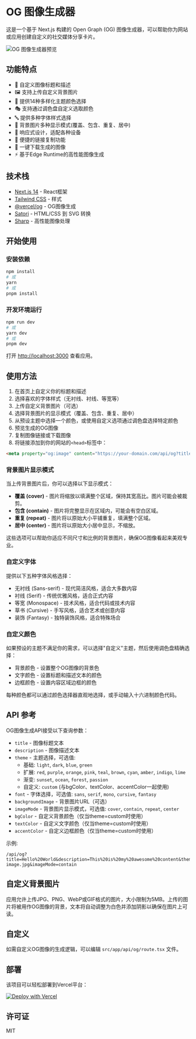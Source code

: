 # OG 图像生成器

这是一个基于 Next.js 构建的 Open Graph (OG) 图像生成器，可以帮助你为网站或应用创建自定义的社交媒体分享卡片。

![OG 图像生成器预览](./images/image.png)

## 功能特点

- 🎨 自定义图像标题和描述
- 🖼️ 支持上传自定义背景图片
- 🌈 提供14种多样化主题颜色选择
- 🎭 支持通过调色盘自定义选取颜色
- 🔤 提供多种字体样式选择
- 📐 背景图片多种显示模式(覆盖、包含、重复、居中)
- 📱 响应式设计，适配各种设备
- 🔗 便捷的链接复制功能
- 💾 一键下载生成的图像
- ⚡ 基于Edge Runtime的高性能图像生成

## 技术栈

- [Next.js 14](https://nextjs.org/) - React框架
- [Tailwind CSS](https://tailwindcss.com/) - 样式
- [@vercel/og](https://vercel.com/docs/functions/og-image-generation) - OG图像生成
- [Satori](https://github.com/vercel/satori) - HTML/CSS 到 SVG 转换
- [Sharp](https://sharp.pixelplumbing.com/) - 高性能图像处理

## 开始使用

### 安装依赖

```bash
npm install
# 或
yarn
# 或
pnpm install
```

### 开发环境运行

```bash
npm run dev
# 或
yarn dev
# 或
pnpm dev
```

打开 [http://localhost:3000](http://localhost:3000) 查看应用。

## 使用方法

1. 在首页上自定义你的标题和描述
2. 选择喜欢的字体样式（无衬线、衬线、等宽等）
3. 上传自定义背景图片（可选）
4. 选择背景图片的显示模式（覆盖、包含、重复、居中）
5. 从预设主题中选择一个颜色，或使用自定义选项通过调色盘选择特定颜色
6. 预览生成的OG图像
7. 复制图像链接或下载图像
8. 将链接添加到你的网站的`<head>`标签中：

```html
<meta property="og:image" content="https://your-domain.com/api/og?title=Your%20Title&description=Your%20Description&theme=light&font=sans&backgroundImage=https://your-domain.com/uploads/your-image.jpg&imageMode=cover" />
```

### 背景图片显示模式

当上传背景图片后，你可以选择以下显示模式：

- **覆盖 (cover)** - 图片将缩放以填满整个区域，保持其宽高比。图片可能会被裁剪。
- **包含 (contain)** - 图片将完整显示在区域内，可能会有空白区域。
- **重复 (repeat)** - 图片将以原始大小平铺重复，填满整个区域。
- **居中 (center)** - 图片将以原始大小居中显示，不缩放。

这些选项可以帮助你适应不同尺寸和比例的背景图片，确保OG图像看起来美观专业。

### 自定义字体

提供以下五种字体风格选择：

- 无衬线 (Sans-serif) - 现代简洁风格，适合大多数内容
- 衬线 (Serif) - 传统优雅风格，适合正式内容
- 等宽 (Monospace) - 技术风格，适合代码或技术内容
- 草书 (Cursive) - 手写风格，适合艺术或创意内容
- 装饰 (Fantasy) - 独特装饰风格，适合特殊场合

### 自定义颜色

如果预设的主题不满足你的需求，可以选择"自定义"主题，然后使用调色盘精确选择：

- 背景颜色 - 设置整个OG图像的背景色
- 文字颜色 - 设置标题和描述文本的颜色
- 边框颜色 - 设置内容区域边框的颜色

每种颜色都可以通过颜色选择器直观地选择，或手动输入十六进制颜色代码。

## API 参考

OG图像生成API接受以下查询参数：

- `title` - 图像标题文本
- `description` - 图像描述文本
- `theme` - 主题选择，可选值: 
  - 基础: `light`, `dark`, `blue`, `green`
  - 扩展: `red`, `purple`, `orange`, `pink`, `teal`, `brown`, `cyan`, `amber`, `indigo`, `lime`
  - 渐变: `sunset`, `ocean`, `forest`, `passion`
  - 自定义: `custom` (与bgColor、textColor、accentColor一起使用)
- `font` - 字体选择，可选值: `sans`, `serif`, `mono`, `cursive`, `fantasy`
- `backgroundImage` - 背景图片URL（可选）
- `imageMode` - 背景图片显示模式，可选值: `cover`, `contain`, `repeat`, `center`
- `bgColor` - 自定义背景颜色（仅当theme=custom时使用）
- `textColor` - 自定义文字颜色（仅当theme=custom时使用）
- `accentColor` - 自定义边框颜色（仅当theme=custom时使用）

示例:
```
/api/og?title=Hello%20World&description=This%20is%20my%20awesome%20content&theme=custom&font=serif&bgColor=%23FF5733&textColor=%23FFFFFF&accentColor=%23FFD700&backgroundImage=https://example.com/my-image.jpg&imageMode=contain
```

## 自定义背景图片

应用允许上传JPG、PNG、WebP或GIF格式的图片，大小限制为5MB。上传的图片将被用作OG图像的背景，文本将自动调整为白色并添加阴影以确保在图片上可读。

## 自定义

如需自定义OG图像的生成逻辑，可以编辑 `src/app/api/og/route.tsx` 文件。

## 部署

该项目可以轻松部署到Vercel平台：

[![Deploy with Vercel](https://vercel.com/button)](https://vercel.com/new/clone?repository-url=https%3A%2F%2Fgithub.com%2Fyourusername%2Fog-image-generator)

## 许可证

MIT
